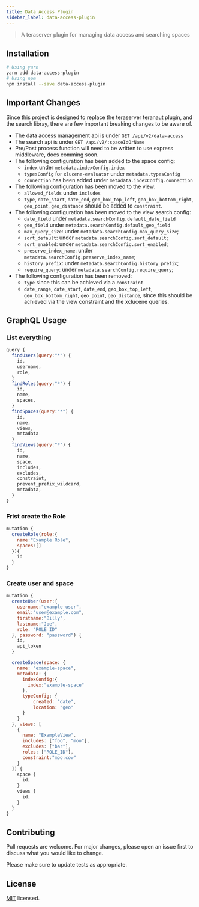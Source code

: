 ```yaml
---
title: Data Access Plugin
sidebar_label: data-access-plugin
---
```


> A teraserver plugin for managing data access and searching spaces

## Installation

```bash
# Using yarn
yarn add data-access-plugin
# Using npm
npm install --save data-access-plugin
```

## Important Changes

Since this project is designed to replace the teraserver teranaut plugin, and the search libray, there are few important breaking changes to be aware of.

 - The data access management api is under `GET /api/v2/data-access`
 - The search api is under `GET /api/v2/:spaceIdOrName`
 - Pre/Post process function will need to be written to use express middleware, docs comming soon.
 - The following configuration has been added to the space config:
      - `index` under `metadata.indexConfig.index`
      - `typesConfig` for `xlucene-evaluator` under `metadata.typesConfig`
      - `connection` has been added under `metadata.indexConfig.connection`
 - The following configuration has been moved to the view:
      - `allowed_fields` under `includes`
      - `type`, `date_start`, `date_end`, `geo_box_top_left`, `geo_box_bottom_right`, `geo_point`, `geo_distance` should be added to `constraint`.
 - The following configuration has been moved to the view search config:
      - `date_field` under `metadata.searchConfig.default_date_field`
      - `geo_field` under `metadata.searchConfig.default_geo_field`
      - `max_query_size`: under `metadata.searchConfig.max_query_size`;
      - `sort_default`: under `metadata.searchConfig.sort_default`;
      - `sort_enabled`: under `metadata.searchConfig.sort_enabled`;
      - `preserve_index_name`: under `metadata.searchConfig.preserve_index_name`;
      - `history_prefix`: under `metadata.searchConfig.history_prefix`;
      - `require_query`: under `metadata.searchConfig.require_query`;
 - The following configuration has been removed:
      - `type` since this can be achieved via a `constraint`
      - `date_range`, `date_start`, `date_end`, `geo_box_top_left`, `geo_box_bottom_right`, `geo_point`, `geo_distance`, since this should be achieved via the view constraint and the xclucene queries.

## GraphQL Usage

### List everything

```js
query {
  findUsers(query:"*") {
    id,
    username,
    role,
  }
  findRoles(query:"*") {
    id,
    name,
    spaces,
  }
  findSpaces(query:"*") {
    id,
    name,
    views,
    metadata
  }
  findViews(query:"*") {
    id,
    name,
    space,
    includes,
    excludes,
    constraint,
    prevent_prefix_wildcard,
  	metadata,
  }
}
```

### Frist create the Role

```js
mutation {
  createRole(role:{
    name:"Example Role",
    spaces:[]
  }){
    id
  }
}
```

### Create user and space

```js
mutation {
  createUser(user:{
    username:"example-user",
    email:"user@example.com",
    firstname:"Billy",
    lastname:"Joe",
    role: "ROLE_ID"
  }, password: "password") {
    id,
    api_token
  }

  createSpace(space: {
    name: "example-space",
    metadata: {
      indexConfig:{
        index:"example-space"
      },
      typeConfig: {
          created: "date",
          location: "geo"
      }
    }
  }, views: [
    {
      name: "ExampleView",
      includes: ["foo", "moo"],
      excludes: ["bar"],
      roles: ["ROLE_ID"],
      constraint:"moo:cow"
    }
  ]) {
    space {
      id,
    }
    views {
      id,
    }
  }
}
```

## Contributing

Pull requests are welcome. For major changes, please open an issue first to discuss what you would like to change.

Please make sure to update tests as appropriate.

## License

[MIT](./LICENSE) licensed.
